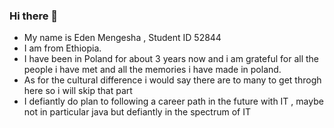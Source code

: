 ### Hi there 👋


- My name is Eden Mengesha , Student ID 52844
- I am from Ethiopia. 
- I have been in Poland for about 3 years now and i am grateful for all the people i have met and all the memories i have made in poland.
- As for the cultural difference i would say there are to many to get throgh here so i will skip that part 
- I defiantly do plan to following a career path in the future with IT , maybe not in particular java but defiantly in the spectrum of IT  
